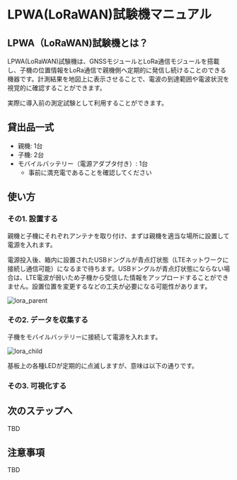 # LPWA(LoRaWAN)試験機マニュアル

## LPWA（LoRaWAN)試験機とは？

LPWA(LoRaWAN)試験機は、GNSSモジュールとLoRa通信モジュールを搭載し、子機の位置情報をLoRa通信で親機側へ定期的に発信し続けることのできる機器です。計測結果を地図上に表示させることで、電波の到達範囲や電波状況を視覚的に確認することができます。

実際に導入前の測定試験として利用することができます。

## 貸出品一式

- 親機: 1台
- 子機: 2台
- モバイルバッテリー（電源アダプタ付き）: 1台
  - 事前に満充電であることを確認してください

## 使い方

### その1. 設置する

親機と子機にそれぞれアンテナを取り付け、まずは親機を適当な場所に設置して電源を入れます。

電源投入後、箱内に設置されたUSBドングルが青点灯状態（LTEネットワークに接続し通信可能）になるまで待ちます。USBドングルが青点灯状態にならない場合は、LTE電波が弱いため子機から受信した情報をアップロードすることができません。設置位置を変更するなどの工夫が必要になる可能性があります。

![lora_parent](https://user-images.githubusercontent.com/4217754/47612703-2809aa00-dac3-11e8-9ed5-d64ddb48a301.png)

### その2. データを収集する

子機をモバイルバッテリーに接続して電源を入れます。

![lora_child](https://user-images.githubusercontent.com/4217754/47612711-57b8b200-dac3-11e8-937d-a136483b60da.png)

基板上の各種LEDが定期的に点滅しますが、意味は以下の通りです。



### その3. 可視化する

## 次のステップへ
TBD

## 注意事項
TBD


